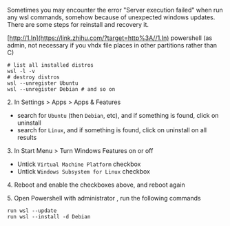 Sometimes you may encounter the error "Server execution failed" when run any wsl commands, somehow because of unexpected windows updates. There are some steps for reinstall and recovery it.

[http://1.In](https://link.zhihu.com/?target=http%3A//1.In) powershell (as admin, not necessary if you vhdx file places in other partitions rather than C)

```
# list all installed distros
wsl -l -v
# destroy distros
wsl --unregister Ubuntu
wsl --unregister Debian # and so on
```

2\. In Settings > Apps > Apps & Features

-   search for `Ubuntu` (then `Debian`, etc), and if something is found, click on uninstall
-   search for `Linux`, and if something is found, click on uninstall on all results

3\. In Start Menu > Turn Windows Features on or off

-   Untick `Virtual Machine Platform` checkbox
-   Untick `Windows Subsystem for Linux` checkbox

4\. Reboot and enable the checkboxes above, and reboot again

5\. Open Powershell with administrator , run the following commands

```
run wsl --update
run wsl --install -d Debian
```